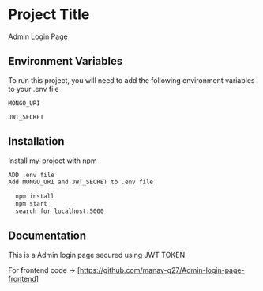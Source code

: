 
# Project Title

Admin Login Page


## Environment Variables

To run this project, you will need to add the following environment variables to your .env file

`MONGO_URI`

`JWT_SECRET`


## Installation

Install my-project with npm

```bash
ADD .env file
Add MONGO_URI and JWT_SECRET to .env file

  npm install
  npm start
  search for localhost:5000
```
## Documentation

This is a Admin login page secured using JWT TOKEN

For frontend code -> [https://github.com/manav-g27/Admin-login-page-frontend]

